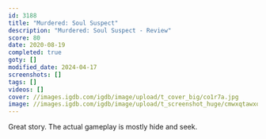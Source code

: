 ```yaml
---
id: 3188
title: "Murdered: Soul Suspect"
description: "Murdered: Soul Suspect - Review"
score: 80
date: 2020-08-19
completed: true
goty: []
modified_date: 2024-04-17
screenshots: []
tags: []
videos: []
cover: //images.igdb.com/igdb/image/upload/t_cover_big/co1r7a.jpg
image: //images.igdb.com/igdb/image/upload/t_screenshot_huge/cmwxqtawxope2ainripy.jpg
---
```

Great story. The actual gameplay is mostly hide and seek.